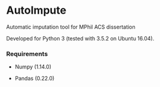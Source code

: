 # AutoImpute
Automatic imputation tool for MPhil ACS dissertation

Developed for Python 3 (tested with 3.5.2 on Ubuntu 16.04).

### Requirements

* Numpy (1.14.0)

* Pandas (0.22.0)